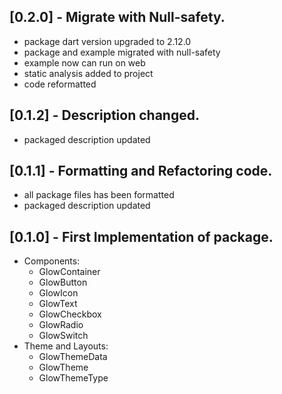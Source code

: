 ## [0.2.0] - Migrate with Null-safety.
* package dart version upgraded to 2.12.0
* package and example migrated with null-safety
* example now can run on web
* static analysis added to project
* code reformatted

## [0.1.2] - Description changed.
* packaged description updated

## [0.1.1] - Formatting and Refactoring code.

* all package files has been formatted
* packaged description updated

## [0.1.0] - First Implementation of package.

* Components:
	* GlowContainer
	* GlowButton
	* GlowIcon
	* GlowText
	* GlowCheckbox
	* GlowRadio
	* GlowSwitch
* Theme and Layouts:
	* GlowThemeData
	* GlowTheme
	* GlowThemeType
